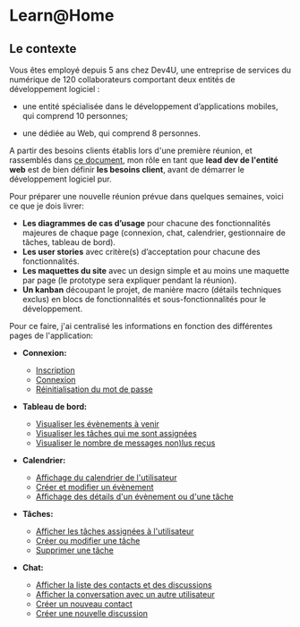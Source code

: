 # Learn@Home

## Le contexte


Vous êtes employé depuis 5 ans chez Dev4U, une entreprise de services du numérique de 120 collaborateurs comportant deux entités de développement logiciel : 

  - une entité spécialisée dans le développement d’applications mobiles, qui comprend 10 personnes;
  
  - une dédiée au Web, qui comprend 8 personnes.


A partir des besoins clients établis lors d'une première réunion, et rassemblés dans [ce document](https://github.com/daddyjanno/LearnAtHome/blob/main/Notes%2B-%2BR%C3%A9union%2BLearn%40Home.pdf), mon rôle en tant que **lead dev de l'entité web** est de bien définir **les besoins client**, avant de démarrer le développement logiciel pur.

Pour préparer une nouvelle réunion prévue dans quelques semaines, voici ce que je dois livrer:

  - **Les diagrammes de cas d’usage** pour chacune des fonctionnalités majeures de chaque page (connexion, chat, calendrier, gestionnaire de tâches, tableau de bord).
  - **Les user stories** avec critère(s) d’acceptation pour chacune des fonctionnalités.
  - **Les maquettes du site** avec un design simple et au moins une maquette par page (le prototype sera expliquer pendant la réunion).
  - **Un kanban** découpant le projet, de manière macro (détails techniques exclus) en blocs de fonctionnalités et sous-fonctionnalités pour le développement.


Pour ce faire, j'ai centralisé les informations en fonction des différentes pages de l'application:

- **Connexion:**
  - [Inscription](https://github.com/daddyjanno/LearnAtHome/wiki/Page-de-connexion-%E2%80%90-Inscription)
  - [Connexion](https://github.com/daddyjanno/LearnAtHome/wiki/Page-de-connexion-%E2%80%90-Connexion)
  - [Réinitialisation du mot de passe](https://github.com/daddyjanno/LearnAtHome/wiki/Page-de-connexion-%E2%80%90-Formulaire-de-r%C3%A9cup%C3%A9ration-de-mot-de-passe)

- **Tableau de bord:**
  - [Visualiser les évènements à venir](https://github.com/daddyjanno/LearnAtHome/wiki/Dashboard-%E2%80%90-Affichage-des-prochains-%C3%A9v%C3%A8nements)
  - [Visualiser les tâches qui me sont assignées](https://github.com/daddyjanno/LearnAtHome/wiki/Dashboard-%E2%80%90-Affichage-des-t%C3%A2ches-%C3%A0-venir)
  - [Visualiser le nombre de messages non)lus reçus](https://github.com/daddyjanno/LearnAtHome/wiki/Dashboard-%E2%80%90-Afficher-le-nombre-de-messages-non%E2%80%90lus)

- **Calendrier:**
  - [Affichage du calendrier de l'utilisateur](https://github.com/daddyjanno/LearnAtHome/wiki/Calendrier-%E2%80%90-Affichage-du-calendrier-et-des-%C3%A9v%C3%A8nements-et-t%C3%A2ches-de-l%E2%80%99utilisateur)
  - [Créer et modifier un évènement](https://github.com/daddyjanno/LearnAtHome/wiki/Calendrier-%E2%80%90-Formulaire-de-cr%C3%A9ation-et-modification-d%E2%80%99%C3%A9v%C3%A8nement)
  - [Affichage des détails d'un évènement ou d'une tâche](https://github.com/daddyjanno/LearnAtHome/wiki/Calendrier-%E2%80%90-Affichage-des-d%C3%A9tails-de-l%E2%80%99%C3%A9v%C3%A8nement-ou-t%C3%A2che)
 
- **Tâches:**
  - [Afficher les tâches assignées à l'utilisateur](https://github.com/daddyjanno/LearnAtHome/wiki/T%C3%A2ches-%E2%80%90-Affichage-des-t%C3%A2ches-utilisateur)
  - [Créer ou modifier une tâche](https://github.com/daddyjanno/LearnAtHome/wiki/T%C3%A2ches-%E2%80%90-Formulaire-de-cr%C3%A9ation-et-modification-de-t%C3%A2ches)
  - [Supprimer une tâche](https://github.com/daddyjanno/LearnAtHome/wiki/T%C3%A2ches-%E2%80%90-Suppression-de-t%C3%A2che)
 
- **Chat:**
  - [Afficher la liste des contacts et des discussions](https://github.com/daddyjanno/LearnAtHome/wiki/Chat-%E2%80%90-Affichage-des-discussions-et-des-contacts)
  - [Afficher la conversation avec un autre utilisateur](https://github.com/daddyjanno/LearnAtHome/wiki/Chat-%E2%80%90-Affichage-de-la-conversation-et-du-profil-de-l%E2%80%99interlocuteur)
  - [Créer un nouveau contact](https://github.com/daddyjanno/LearnAtHome/wiki/Chat-%E2%80%90-Formulaire-de-cr%C3%A9ation-de-contact)
  - [Créer une nouvelle discussion](https://github.com/daddyjanno/LearnAtHome/wiki/Chat-%E2%80%90-Formulaire-de-nouvelle-discussion)

    
